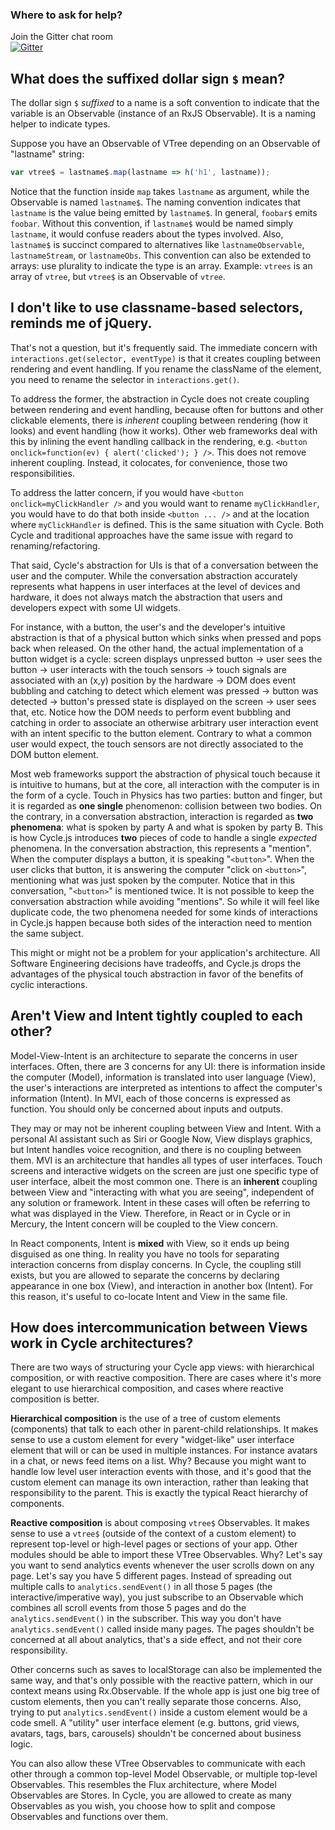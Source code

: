 ### Where to ask for help?

Join the Gitter chat room <br />[![Gitter](https://badges.gitter.im/Join%20Chat.svg)](https://gitter.im/staltz/cycle?utm_source=badge&utm_medium=badge&utm_campaign=pr-badge&utm_content=badge)

## What does the suffixed dollar sign `$` mean?

The dollar sign `$` *suffixed* to a name is a soft convention to indicate that the variable is an Observable (instance of an RxJS Observable). It is a naming helper to indicate types.

Suppose you have an Observable of VTree depending on an Observable of "lastname" string:
```javascript
var vtree$ = lastname$.map(lastname => h('h1', lastname));
```

Notice that the function inside `map` takes `lastname` as argument, while the Observable is named `lastname$`. The naming convention indicates that `lastname` is the value being emitted by `lastname$`. In general, `foobar$` emits `foobar`. Without this convention, if `lastname$` would be named simply `lastname`, it would confuse readers about the types involved. Also, `lastname$` is succinct compared to alternatives like `lastnameObservable`, `lastnameStream`, or `lastnameObs`. This convention can also be extended to arrays: use plurality to indicate the type is an array. Example: `vtrees` is an array of `vtree`, but `vtree$` is an Observable of `vtree`.

## I don't like to use classname-based selectors, reminds me of jQuery.

That's not a question, but it's frequently said. The immediate concern with `interactions.get(selector, eventType)` is that it creates coupling between rendering and event handling. If you rename the className of the element, you need to rename the selector in `interactions.get()`.

To address the former, the abstraction in Cycle does not create coupling between rendering and event handling, because often for buttons and other clickable elements, there is *inherent* coupling between rendering (how it looks) and event handling (how it works). Other web frameworks deal with this by inlining the event handling callback in the rendering, e.g. `<button onclick=function(ev) { alert('clicked'); } />`. This does not remove inherent coupling. Instead, it colocates, for convenience, those two responsibilities.

To address the latter concern, if you would have `<button onclick=myClickHandler />` and you would want to rename `myClickHandler`, you would have to do that both inside `<button ... />` and at the location where `myClickHandler` is defined. This is the same situation with Cycle. Both Cycle and traditional approaches have the same issue with regard to renaming/refactoring.

That said, Cycle's abstraction for UIs is that of a conversation between the user and the computer. While the conversation abstraction accurately represents what happens in user interfaces at the level of devices and hardware, it does not always match the abstraction that users and developers expect with some UI widgets. 

For instance, with a button, the user's and the developer's intuitive abstraction is that of a physical button which sinks when pressed and pops back when released. On the other hand, the actual implementation of a button widget is a cycle: screen displays unpressed button -> user sees the button -> user interacts with the touch sensors -> touch signals are associated with an (x,y) position by the hardware -> DOM does event bubbling and catching to detect which element was pressed -> button was detected -> button's pressed state is displayed on the screen -> user sees that, etc. Notice how the DOM needs to perform event bubbling and catching in order to associate an otherwise arbitrary user interaction event with an intent specific to the button element. Contrary to what a common user would expect, the touch sensors are not directly associated to the DOM button element.

Most web frameworks support the abstraction of physical touch because it is intuitive to humans, but at the core, all interaction with the computer is in the form of a cycle. Touch in Physics has two parties: button and finger, but it is regarded as **one single** phenomenon: collision between two bodies. On the contrary, in a conversation abstraction, interaction is regarded as **two phenomena**: what is spoken by party A and what is spoken by party B. This is how Cycle.js introduces **two** pieces of code to handle a single *expected* phenomena. In the conversation abstraction, this represents a "mention". When the computer displays a button, it is speaking "`<button>`". When the user clicks that button, it is answering the computer "click on `<button>`", mentioning what was just spoken by the computer. Notice that in this conversation, "`<button>`" is mentioned twice. It is not possible to keep the conversation abstraction while avoiding "mentions". So while it will feel like duplicate code, the two phenomena needed for some kinds of interactions in Cycle.js happen because both sides of the interaction need to mention the same subject.

This might or might not be a problem for your application's architecture. All Software Engineering decisions have tradeoffs, and Cycle.js drops the advantages of the physical touch abstraction in favor of the benefits of cyclic interactions.

## Aren't View and Intent tightly coupled to each other?

Model-View-Intent is an architecture to separate the concerns in user interfaces. Often, there are 3 concerns for any UI: there is information inside the computer (Model), information is translated into user language (View), the user's interactions are interpreted as intentions to affect the computer's information (Intent). In MVI, each of those concerns is expressed as function. You should only be concerned about inputs and outputs.

They may or may not be inherent coupling between View and Intent. With a personal AI assistant such as Siri or Google Now, View displays graphics, but Intent handles voice recognition, and there is no coupling between them. MVI is an architecture that handles all types of user interfaces. Touch screens and interactive widgets on the screen are just one specific type of user interface, albeit the most common one. There is an **inherent** coupling between View and "interacting with what you are seeing", independent of any solution or framework. Intent in these cases will often be referring to what was displayed in the View. Therefore, in React or in Cycle or in Mercury, the Intent concern will be coupled to the View concern.

In React components, Intent is **mixed** with View, so it ends up being disguised as one thing. In reality you have no tools for separating interaction concerns from display concerns. In Cycle, the coupling still exists, but you are allowed to separate the concerns by declaring appearance in one box (View), and interaction in another box (Intent). For this reason, it's useful to co-locate Intent and View in the same file.

## How does intercommunication between Views work in Cycle architectures?

There are two ways of structuring your Cycle app views: with hierarchical composition, or with reactive composition. There are cases where it's more elegant to use hierarchical composition, and cases where reactive composition is better.

**Hierarchical composition** is the use of a tree of custom elements (components) that talk to each other in parent-child relationships. It makes sense to use a custom element for every "widget-like" user interface element that will or can be used in multiple instances. For instance avatars in a chat, or news feed items on a list. Why? Because you might want to handle low level user interaction events with those, and it's good that the custom element can manage its own interaction, rather than leaking that responsibility to the parent. This is exactly the typical React hierarchy of components.

**Reactive composition** is about composing `vtree$` Observables. It makes sense to use a `vtree$` (outside of the context of a custom element) to represent top-level or high-level pages or sections of your app. Other modules should be able to import these VTree Observables. Why? Let's say you want to send analytics events whenever the user scrolls down on any page. Let's say you have 5 different pages. Instead of spreading out multiple calls to `analytics.sendEvent()` in all those 5 pages (the interactive/imperative way), you just subscribe to an Observable which combines all scroll events from those 5 pages and do the `analytics.sendEvent()` in the subscriber. This way you don't have `analytics.sendEvent()` called inside many pages. The pages shouldn't be concerned at all about analytics, that's a side effect, and not their core responsibility.

Other concerns such as saves to localStorage can also be implemented the same way, and that's only possible with the reactive pattern, which in our context means using Rx.Observable. If the whole app is just one big tree of custom elements, then you can't really separate those concerns.
Also, trying to put `analytics.sendEvent()` inside a custom element would be a code smell. A "utility" user interface element (e.g. buttons, grid views, avatars, tags, bars, carousels) shouldn't be concerned about business logic.

You can also allow these VTree Observables to communicate with each other through a common top-level Model Observable, or multiple top-level Observables. This resembles the Flux architecture, where Model Observables are Stores. In Cycle, you are allowed to create as many Observables as you wish, you choose how to split and compose Observables and functions over them.
